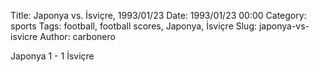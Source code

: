 Title: Japonya vs. İsviçre, 1993/01/23
Date: 1993/01/23 00:00
Category: sports
Tags: football, football scores, Japonya, İsviçre
Slug: japonya-vs-isvicre
Author: carbonero


Japonya 1 - 1 İsviçre
